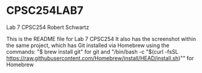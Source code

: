 # CPSC254LAB7
Lab 7 CPSC254
Robert Schwartz

This is the README file for Lab 7 CPSC254
It also has the screenshot within the same project, which has Git installed via Homebrew using the commands:
"$ brew install git" for git 
and "/bin/bash -c "$(curl -fsSL https://raw.githubusercontent.com/Homebrew/install/HEAD/install.sh)"" for Homebrew
